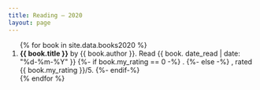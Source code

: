 ```yaml
---
title: Reading – 2020
layout: page
---
```


<ol reversed>
{% for book in site.data.books2020 %}
	<li>
		<strong>{{ book.title }}</strong> by {{ book.author }}. Read {{ book. date_read | date: "%d-%m-%Y" }}
		{%- if book.my_rating == 0 -%}
		.
		{%- else -%}
		, rated {{ book.my_rating }}/5.
		{%- endif-%}
	</li>
{% endfor %}
</ol>